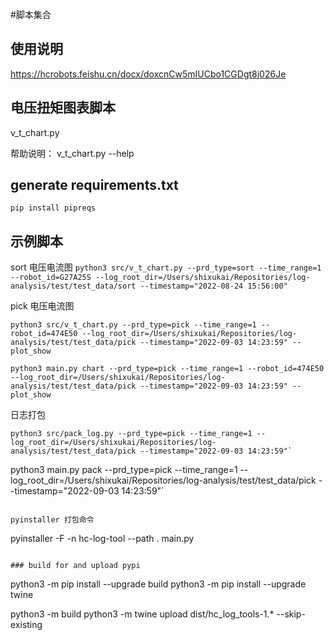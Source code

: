 
#脚本集合

## 使用说明
https://hcrobots.feishu.cn/docx/doxcnCw5mIUCbo1CGDgt8j026Je

## 电压扭矩图表脚本
v_t_chart.py

帮助说明： v_t_chart.py --help

## generate requirements.txt
`pip install pipreqs`


## 示例脚本

sort 电压电流图
```python3 src/v_t_chart.py --prd_type=sort --time_range=1 --robot_id=G27A25S --log_root_dir=/Users/shixukai/Repositories/log-analysis/test/test_data/sort --timestamp="2022-08-24 15:56:00"```

pick 电压电流图

```python3 src/v_t_chart.py --prd_type=pick --time_range=1 --robot_id=474E50 --log_root_dir=/Users/shixukai/Repositories/log-analysis/test/test_data/pick --timestamp="2022-09-03 14:23:59" --plot_show```

```python3 main.py chart --prd_type=pick --time_range=1 --robot_id=474E50 --log_root_dir=/Users/shixukai/Repositories/log-analysis/test/test_data/pick --timestamp="2022-09-03 14:23:59" --plot_show```

日志打包

```
python3 src/pack_log.py --prd_type=pick --time_range=1 --log_root_dir=/Users/shixukai/Repositories/log-analysis/test/test_data/pick --timestamp="2022-09-03 14:23:59"`
```

python3 main.py pack --prd_type=pick --time_range=1 --log_root_dir=/Users/shixukai/Repositories/log-analysis/test/test_data/pick --timestamp="2022-09-03 14:23:59"`
```

pyinstaller 打包命令
```
pyinstaller -F -n hc-log-tool --path . main.py
```

### build for and upload pypi
```
python3 -m pip install --upgrade build
python3 -m pip install --upgrade twine

python3 -m build
python3 -m twine upload dist/hc_log_tools-1.* --skip-existing
```
